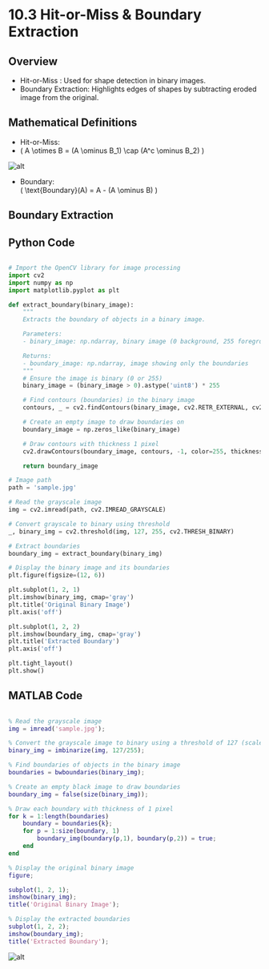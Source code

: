 # 10.3 Hit-or-Miss & Boundary Extraction


##  Overview

- Hit-or-Miss : Used for shape detection in binary images.
- Boundary Extraction: Highlights edges of shapes by subtracting eroded image from the original.



##  Mathematical Definitions

- Hit-or-Miss:  
- 
  \( A \otimes B = (A \ominus B_1) \cap (A^c \ominus B_2) \)

![alt](photows/hitormiss-1.png)

- Boundary:  
  \( \text{Boundary}(A) = A - (A \ominus B) \)




## Boundary Extraction

##  Python Code

```python

# Import the OpenCV library for image processing
import cv2  
import numpy as np  
import matplotlib.pyplot as plt  

def extract_boundary(binary_image):
    """
    Extracts the boundary of objects in a binary image.

    Parameters:
    - binary_image: np.ndarray, binary image (0 background, 255 foreground)

    Returns:
    - boundary_image: np.ndarray, image showing only the boundaries
    """
    # Ensure the image is binary (0 or 255)
    binary_image = (binary_image > 0).astype('uint8') * 255

    # Find contours (boundaries) in the binary image
    contours, _ = cv2.findContours(binary_image, cv2.RETR_EXTERNAL, cv2.CHAIN_APPROX_SIMPLE)

    # Create an empty image to draw boundaries on
    boundary_image = np.zeros_like(binary_image)

    # Draw contours with thickness 1 pixel
    cv2.drawContours(boundary_image, contours, -1, color=255, thickness=1)

    return boundary_image

# Image path
path = 'sample.jpg'

# Read the grayscale image
img = cv2.imread(path, cv2.IMREAD_GRAYSCALE)

# Convert grayscale to binary using threshold
_, binary_img = cv2.threshold(img, 127, 255, cv2.THRESH_BINARY)

# Extract boundaries
boundary_img = extract_boundary(binary_img)

# Display the binary image and its boundaries
plt.figure(figsize=(12, 6))

plt.subplot(1, 2, 1)
plt.imshow(binary_img, cmap='gray')
plt.title('Original Binary Image')
plt.axis('off')

plt.subplot(1, 2, 2)
plt.imshow(boundary_img, cmap='gray')
plt.title('Extracted Boundary')
plt.axis('off')

plt.tight_layout()
plt.show()

```


##  MATLAB Code

```matlab

% Read the grayscale image
img = imread('sample.jpg');

% Convert the grayscale image to binary using a threshold of 127 (scaled to [0,1])
binary_img = imbinarize(img, 127/255);

% Find boundaries of objects in the binary image
boundaries = bwboundaries(binary_img);

% Create an empty black image to draw boundaries
boundary_img = false(size(binary_img));

% Draw each boundary with thickness of 1 pixel
for k = 1:length(boundaries)
    boundary = boundaries{k};
    for p = 1:size(boundary, 1)
        boundary_img(boundary(p,1), boundary(p,2)) = true;
    end
end

% Display the original binary image
figure;

subplot(1, 2, 1);
imshow(binary_img);
title('Original Binary Image');

% Display the extracted boundaries
subplot(1, 2, 2);
imshow(boundary_img);
title('Extracted Boundary');

```

![alt](photows/44BoundaryExtraction.png)
